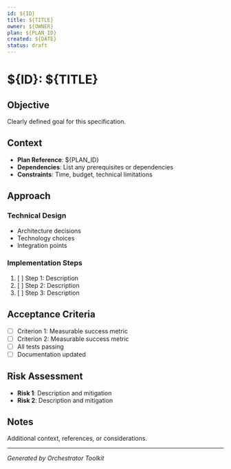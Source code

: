 ```yaml
---
id: ${ID}
title: ${TITLE}
owner: ${OWNER}
plan: ${PLAN_ID}
created: ${DATE}
status: draft
---
```


# ${ID}: ${TITLE}

## Objective
Clearly defined goal for this specification.

## Context
- **Plan Reference**: ${PLAN_ID}
- **Dependencies**: List any prerequisites or dependencies
- **Constraints**: Time, budget, technical limitations

## Approach

### Technical Design
- Architecture decisions
- Technology choices
- Integration points

### Implementation Steps
1. [ ] Step 1: Description
2. [ ] Step 2: Description
3. [ ] Step 3: Description

## Acceptance Criteria
- [ ] Criterion 1: Measurable success metric
- [ ] Criterion 2: Measurable success metric
- [ ] All tests passing
- [ ] Documentation updated

## Risk Assessment
- **Risk 1**: Description and mitigation
- **Risk 2**: Description and mitigation

## Notes
Additional context, references, or considerations.

---
*Generated by Orchestrator Toolkit*